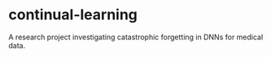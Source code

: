 # continual-learning
A research project investigating catastrophic forgetting in DNNs for medical data.
